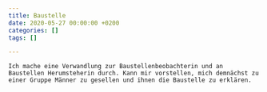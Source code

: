 ```yaml
---
title: Baustelle
date: 2020-05-27 00:00:00 +0200
categories: []
tags: []

---
```

    Ich mache eine Verwandlung zur Baustellenbeobachterin und an Baustellen Herumsteherin durch. Kann mir vorstellen, mich demnächst zu einer Gruppe Männer zu gesellen und ihnen die Baustelle zu erklären.